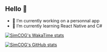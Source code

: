## Hello 👋

<!--
**SimCOG/SimCOG** is a ✨ _special_ ✨ repository because its `README.md` (this file) appears on your GitHub profile.

Here are some ideas to get you started:

- 🔭 I’m currently working on ...
- 🌱 I’m currently learning ...
- 👯 I’m looking to collaborate on ...
- 🤔 I’m looking for help with ...
- 💬 Ask me about ...
- 📫 How to reach me: ...
- 😄 Pronouns: ...
- ⚡ Fun fact: ...
-->

- 🔭 I’m currently working on a personnal app
- 🌱 I’m currently learning React Native and C#


[![SimCOG's WakaTime stats](https://github-readme-stats-nine-sigma-12.vercel.app/api/wakatime?username=SimCOG)](https://github.com/anuraghazra/github-readme-stats)

[![SimCOG's GitHub stats](https://github-readme-stats-nine-sigma-12.vercel.app/api?username=SimCOG&theme=dracula&local=fr)](https://github.com/anuraghazra/github-readme-stats)

